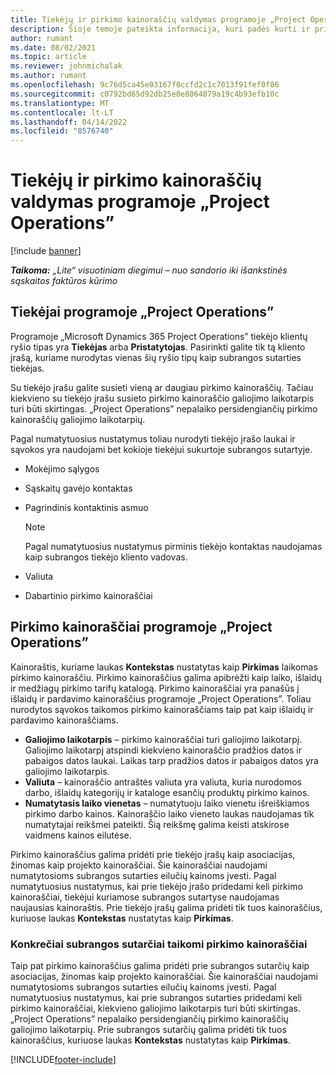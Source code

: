 ```yaml
---
title: Tiekėjų ir pirkimo kainoraščių valdymas programoje „Project Operations”
description: Šioje temoje pateikta informacija, kuri padės kurti ir prižiūrėti tiekėjo duomenis bei pirkimo kainoraščius, naudojamus subrangos sutarčiai sudaryti.
author: rumant
ms.date: 08/02/2021
ms.topic: article
ms.reviewer: johnmichalak
ms.author: rumant
ms.openlocfilehash: 9c76d5ca45e03167f0ccfd2c1c7013f91fef0f86
ms.sourcegitcommit: c0792bd65d92db25e0e8864879a19c4b93efb10c
ms.translationtype: MT
ms.contentlocale: lt-LT
ms.lasthandoff: 04/14/2022
ms.locfileid: "8576740"
---
```

# <a name="vendor-and-purchase-price-list-management-in-project-operations"></a>Tiekėjų ir pirkimo kainoraščių valdymas programoje „Project Operations”

[!include [banner](../../includes/dataverse-preview.md)]

_**Taikoma:** „Lite“ visuotiniam diegimui – nuo sandorio iki išankstinės sąskaitos faktūros kūrimo_

## <a name="vendors-in-project-operations"></a>Tiekėjai programoje „Project Operations”

Programoje „Microsoft Dynamics 365 Project Operations” tiekėjo klientų ryšio tipas yra **Tiekėjas** arba **Pristatytojas**. Pasirinkti galite tik tą kliento įrašą, kuriame nurodytas vienas šių ryšio tipų kaip subrangos sutarties tiekėjas.

Su tiekėjo įrašu galite susieti vieną ar daugiau pirkimo kainoraščių. Tačiau kiekvieno su tiekėjo įrašu susieto pirkimo kainoraščio galiojimo laikotarpis turi būti skirtingas. „Project Operations” nepalaiko persidengiančių pirkimo kainoraščių galiojimo laikotarpių.

Pagal numatytuosius nustatymus toliau nurodyti tiekėjo įrašo laukai ir sąvokos yra naudojami bet kokioje tiekėjui sukurtoje subrangos sutartyje.

- Mokėjimo sąlygos
- Sąskaitų gavėjo kontaktas
- Pagrindinis kontaktinis asmuo

    > [!NOTE]
    > Pagal numatytuosius nustatymus pirminis tiekėjo kontaktas naudojamas kaip subrangos tiekėjo kliento vadovas.

- Valiuta
- Dabartinio pirkimo kainoraščiai

## <a name="purchase-price-lists-in-project-operations"></a>Pirkimo kainoraščiai programoje „Project Operations”

Kainoraštis, kuriame laukas **Kontekstas** nustatytas kaip **Pirkimas** laikomas pirkimo kainoraščiu. Pirkimo kainoraščius galima apibrėžti kaip laiko, išlaidų ir medžiagų pirkimo tarifų katalogą. Pirkimo kainoraščiai yra panašūs į išlaidų ir pardavimo kainoraščius programoje „Project Operations”. Toliau nurodytos sąvokos taikomos pirkimo kainoraščiams taip pat kaip išlaidų ir pardavimo kainoraščiams.

- **Galiojimo laikotarpis** – pirkimo kainoraščiai turi galiojimo laikotarpį. Galiojimo laikotarpį atspindi kiekvieno kainoraščio pradžios datos ir pabaigos datos laukai. Laikas tarp pradžios datos ir pabaigos datos yra galiojimo laikotarpis.
- **Valiuta** – kainoraščio antraštės valiuta yra valiuta, kuria nurodomos darbo, išlaidų kategorijų ir kataloge esančių produktų pirkimo kainos.
- **Numatytasis laiko vienetas** – numatytuoju laiko vienetu išreiškiamos pirkimo darbo kainos. Kainoraščio laiko vieneto laukas naudojamas tik numatytajai reikšmei pateikti. Šią reikšmę galima keisti atskirose vaidmens kainos eilutėse.

Pirkimo kainoraščius galima pridėti prie tiekėjo įrašų kaip asociacijas, žinomas kaip projekto kainoraščiai. Šie kainoraščiai naudojami numatytosioms subrangos sutarties eilučių kainoms įvesti. Pagal numatytuosius nustatymus, kai prie tiekėjo įrašo pridedami keli pirkimo kainoraščiai, tiekėjui kuriamose subrangos sutartyse naudojamas naujausias kainoraštis. Prie tiekėjo įrašų galima pridėti tik tuos kainoraščius, kuriuose laukas **Kontekstas** nustatytas kaip **Pirkimas**.

### <a name="subcontract-specific-purchase-price-lists"></a>Konkrečiai subrangos sutarčiai taikomi pirkimo kainoraščiai

Taip pat pirkimo kainoraščius galima pridėti prie subrangos sutarčių kaip asociacijas, žinomas kaip projekto kainoraščiai. Šie kainoraščiai naudojami numatytosioms subrangos sutarties eilučių kainoms įvesti. Pagal numatytuosius nustatymus, kai prie subrangos sutarties pridedami keli pirkimo kainoraščiai, kiekvieno galiojimo laikotarpis turi būti skirtingas. „Project Operations” nepalaiko persidengiančių pirkimo kainoraščių galiojimo laikotarpių. Prie subrangos sutarčių galima pridėti tik tuos kainoraščius, kuriuose laukas **Kontekstas** nustatytas kaip **Pirkimas**.

[!INCLUDE[footer-include](../../includes/footer-banner.md)]
